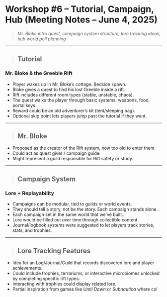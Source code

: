 # Workshop #6 – Tutorial, Campaign, Hub (Meeting Notes – June 4, 2025)

> _Mr. Bloke intro quest, campaign system structure, lore tracking ideas, hub world poll planning_

---

> ## Tutorial

### Mr. Bloke & the Greeble Rift

- Player wakes up in Mr. Bloke’s cottage. Bedside spawn.
- Bloke gives a quest to find his lost Greeble inside a rift.
- Rift includes different room types (stable, unstable, chaos).
- The quest walks the player through basic systems: weapons, food, portal keys.
- Reward could be an old adventurer’s kit (tent/sleeping bag).
- Optional skip point lets players jump past the tutorial if they want.

---

> ## Mr. Bloke

- Proposed as the creator of the Rift system, now too old to enter them.
- Could act as quest giver / campaign guide.
- Might represent a guild responsible for Rift safety or study.

---

> ## Campaign System

### Lore + Replayability

- Campaigns can be modular, tied to guilds or world events.
- They should tell a story, not be the story. Each campaign stands alone.
- Each campaign set in the same world that we've built.
- Lore would be filled out over time through collectible content.
- Journal/logbook systems were suggested to let players track stories, stats, and trophies.

---

> ## Lore Tracking Features

- Idea for an Log/Journal/Guild that records discovered lore and player achievements.
- Could include trophies, terrariums, or interactive microbiomes unlocked by completing specific rift types.
- Interacting with trophies could display related lore.
- Partial inspiration from games like *Until Dawn* or *Subnautica* where col
